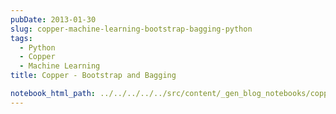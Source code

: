 ```yaml
---
pubDate: 2013-01-30
slug: copper-machine-learning-bootstrap-bagging-python
tags:
  - Python
  - Copper
  - Machine Learning
title: Copper - Bootstrap and Bagging

notebook_html_path: ../../../../../src/content/_gen_blog_notebooks/copper-machine-learning-bootstrap-bagging-python.html
---
```

